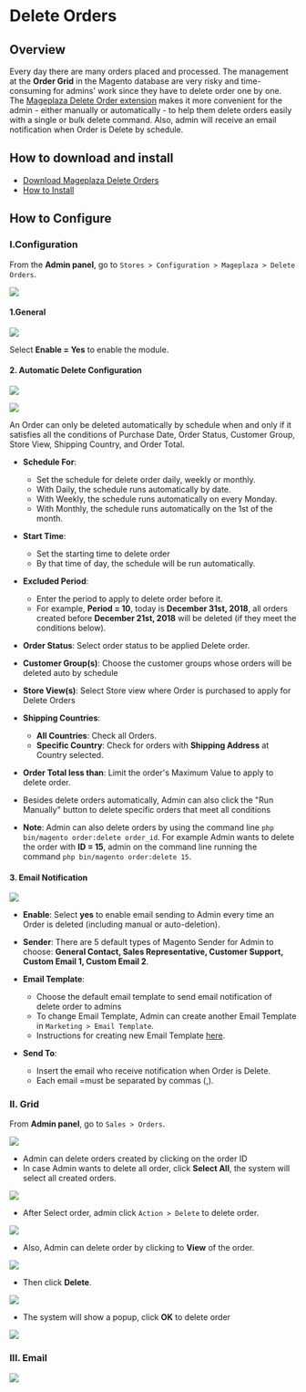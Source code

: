 # Delete Orders


## Overview

Every day there are many orders placed and processed. The management at the **Order Grid** in the Magento database are very risky and time-consuming for admins' work since they have to delete order one by one. The [Mageplaza Delete Order extension](https://www.mageplaza.com/magento-2-delete-orders/) makes it more convenient for the admin - either manually or automatically - to help them delete orders easily with a single or bulk delete command. Also, admin will receive an email notification when Order is Delete by schedule.


## How to download and install

- [Download Mageplaza Delete Orders](https://www.mageplaza.com/magento-2-delete-orders/)
- [How to Install](https://www.mageplaza.com/install-magento-2-extension/)


## How to Configure

### I.Configuration

From the **Admin panel**, go to `Stores > Configuration > Mageplaza > Delete Orders`.

![](https://i.imgur.com/dFJpzZb.png)

#### 1.General

![](https://i.imgur.com/MvgjaEa.png)

Select **Enable = Yes** to enable the module.

#### 2. Automatic Delete Configuration

![](https://i.imgur.com/1r50764.png)

![](https://i.imgur.com/wsWjXc4.png)

An Order can only be deleted automatically by schedule when and only if it satisfies all the conditions of Purchase Date, Order Status, Customer Group, Store View, Shipping Country, and Order Total.

- **Schedule For**:
  - Set the schedule for delete order daily, weekly or monthly.
  - With Daily, the schedule runs automatically by date.
  - With Weekly, the schedule runs automatically on every Monday.
  - With Monthly, the schedule runs automatically on the 1st of the month.
  
- **Start Time**:
  - Set the starting time to delete order 
  - By that time of day, the schedule will be run automatically.
  
- **Excluded Period**:
  - Enter the period to apply to delete order before it. 
  - For example, **Period = 10**, today is **December 31st, 2018**, all orders created before **December 21st, 2018** will be deleted (if they meet the conditions below).
  
- **Order Status**: Select order status to be applied Delete order. 
  
- **Customer Group(s)**: Choose the customer groups whose orders will be deleted auto by schedule

- **Store View(s)**: Select Store view where Order is purchased to apply for Delete Orders

- **Shipping Countries**:
  - **All Countries**: Check all Orders.
  - **Specific Country**: Check for orders with **Shipping Address** at Country selected.
  
- **Order Total less than**: Limit the order's Maximum Value to apply to delete order. 

- Besides delete orders automatically, Admin can also click the "Run Manually" button to delete specific orders that meet all conditions 

- **Note**: Admin can also delete orders by using the command line `php bin/magento order:delete order_id`. For example Admin wants to delete the order with **ID = 15**, admin on the command line running the command `php bin/magento order:delete 15`.


#### 3. Email Notification

![](https://i.imgur.com/1b3EGcY.png)

- **Enable**: Select **yes** to enable email sending to Admin every time an Order is deleted (including manual or auto-deletion).

- **Sender**: There are 5 default types of Magento Sender for Admin to choose: **General Contact, Sales Representative, Customer Support, Custom Email 1, Custom Email 2**.

- **Email Template**:
  - Choose the default email template to send email notification of delete order to admins
  - To change Email Template, Admin can create another Email Template in `Marketing > Email Template`.
  - Instructions for creating new Email Template [here](https://www.mageplaza.com/kb/how-to-customize-email-template-transactional-email-magento-2.html).
  
- **Send To**:
  - Insert the email who receive notification when Order is Delete.
  - Each email =must be separated by commas (,).


### II. Grid

From **Admin panel**, go to `Sales > Orders`.

![](https://i.imgur.com/e3SrAHU.png)

- Admin can delete orders created by clicking on the order ID
- In case Admin wants to delete all order, click **Select All**, the system will select all created orders.

![](https://i.imgur.com/kg4ikwL.png)

- After Select order, admin click `Action > Delete` to delete order.

![](https://i.imgur.com/1NSnKah.png)

- Also, Admin can delete order by clicking to **View** of the order.

![](https://i.imgur.com/iuFrIGv.png)

- Then click **Delete**.

![](https://i.imgur.com/p7N4glD.png)

- The system will show a popup, click **OK** to delete order

![](https://i.imgur.com/SNDHFwT.png)


### III. Email

![](https://i.imgur.com/hjBYzVr.png)
